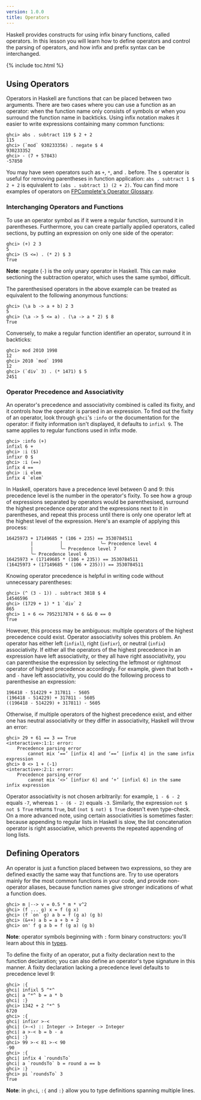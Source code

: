 ```yaml
---
version: 1.0.0
title: Operators
---
```


Haskell provides constructs for using infix binary functions, called operators. In
this lesson you will learn how to define operators and control the parsing of
operators, and how infix and prefix syntax can be interchanged.

{% include toc.html %}


## Using Operators

Operators in Haskell are functions that can be placed between two arguments.
There are two cases where you can use a function as an operator: when the function name
only consists of symbols or when you surround the function name in backticks.
Using infix notation makes it easier to write
expressions containing many common functions:

```console?lang=haskell&prompt=ghci>,ghci|
ghci> abs . subtract 119 $ 2 + 2
115
ghci> (`mod` 930233356) . negate $ 4
930233352
ghci> - (7 + 57843)
-57850
```

You may have seen operators such as `+`, `*`, and `.` before. The `$` operator is
useful for removing parentheses in function application: `abs . subtract 1 $ 2 + 2` is
equivalent to `(abs . subtract 1) (2 + 2)`. You can find more examples of operators on
[FPComplete's Operator Glossary](https://www.fpcomplete.com/haskell/tutorial/operators/).

### Interchanging Operators and Functions

To use an operator symbol as if it were a regular function, surround it in parentheses.
Furthermore, you can create partially applied operators, called sections, by putting
an expression on only one side of the operator:

```console?lang=haskell&prompt=ghci>,ghci|
ghci> (+) 2 3
5
ghci> (5 <=) . (* 2) $ 3
True
```
__Note__: negate (`-`) is the only unary operator in Haskell. This can make sectioning
the subtraction operator, which uses the same symbol, difficult.

The parenthesised operators in the above example can be treated as equivalent to the following
anonymous functions:
```console?lang=haskell&prompt=ghci>,ghci|
ghci> (\a b -> a + b) 2 3
5
ghci> (\a -> 5 <= a) . (\a -> a * 2) $ 8
True
```

Conversely, to make a regular function identifier an operator, surround it in backticks:

```console?lang=haskell&prompt=ghci>,ghci|
ghci> mod 2010 1998
12
ghci> 2010 `mod` 1998
12
ghci> (`div` 3) . (* 1471) $ 5
2451
```


### Operator Precedence and Associativity

An operator's precedence and associativity combined is called its fixity, and it
controls how the operator is parsed in an expression. To find out the fixity of an
operator, look through `ghci`'s `:info` or the documentation for the operator:
if fixity information isn't displayed, it defaults to `infixl 9`. The same applies to
regular functions used in infix mode.
```console?lang=haskell&prompt=ghci>,ghci|
ghci> :info (+)
infixl 6 +
ghci> :i ($)
infixr 0 $
ghci> :i (==)
infix 4 ==
ghci> :i elem
infix 4 `elem`
```

In Haskell, operators have a precedence level between 0 and 9: this precedence level
is the number in the operator's fixity. To see how a group of expressions
separated by operators would be parenthesised, surround the highest precedence operator
and the expressions next to it in parentheses, and repeat this process until there
is only one operator left at the highest level of the expression. Here's an example of
applying this process:
```
16425973 + 17149685 * (106 + 235) == 3530784511
         |          │              ╰─ Precedence level 4
         |          ╰─ Precedence level 7
         ╰─ Precedence level 6
16425973 + (17149685 * (106 + 235)) == 3530784511
(16425973 + (17149685 * (106 + 235))) == 3530784511
```

Knowing operator precedence is helpful in writing code without unnecessary parentheses:

```console?lang=haskell&prompt=ghci>,ghci|
ghci> (^ (3 - 1)) . subtract 3818 $ 4
14546596
ghci> (1729 + 1) * 1 `div` 2
865
ghci> 1 + 6 <= 7952317874 + 6 && 0 == 0
True
```

However, this process may be ambiguous: multiple operators of the highest precedence
could exist. Operator associativity solves this problem. An operator has either left
(`infixl`), right (`infixr`), or neutral (`infix`) associativity. If either all the
operators of the highest precedence in an expression have left associativity, or they
all have right associativity, you can parenthesise the expression by selecting
the leftmost or rightmost operator of highest precedence accordingly. For example,
given that both `+` and `-` have left associativity, you could do the following
process to parenthesise an expression:
```
196418 - 514229 + 317811 - 5605
(196418 - 514229) + 317811 - 5605
((196418 - 514229) + 317811) - 5605
```

Otherwise, if multiple operators of the highest precedence exist, and either one has
neutral associativity or they differ in associativity, Haskell will throw an error:
```console?lang=haskell&prompt=ghci>,ghci|
ghci> 29 + 61 == 3 == True
<interactive>:1:1: error:
    Precedence parsing error
        cannot mix ‘==’ [infix 4] and ‘==’ [infix 4] in the same infix expression
ghci> 0 <> 1 + (-1)
<interactive>:2:1: error:
    Precedence parsing error
        cannot mix ‘<>’ [infixr 6] and ‘+’ [infixl 6] in the same infix expression
```

Operator associativity is not chosen arbitrarily: for example, `1 - 6 - 2` equals `-7`,
whereas `1 - (6 - 2)` equals `-3`. Similarly, the expression `not $ not $ True` returns `True`, but
`(not $ not) $ True` doesn't even type-check. On a more advanced note, using certain associativities
is sometimes faster: because appending to regular lists in Haskell is slow, the list concatenation
operator is right associative, which prevents the repeated appending of long lists.

## Defining Operators

An operator is just a function placed between two expressions, so they are defined
exactly the same way that functions are. Try to use operators mainly for the most
common functions in your code, and provide non-operator aliases, because
function names give stronger indications of what a function does.

```console?lang=haskell&prompt=ghci>,ghci|
ghci> m |--> v = 0.5 * m * v^2
ghci> (f ... g) x = f (g x)
ghci> (f `on` g) a b = f (g a) (g b)
ghci> (&++) a b = a + b + 2
ghci> on' f g a b = f (g a) (g b)
```
__Note__: operator symbols beginning with `:` form binary constructors: you'll learn about this in [types](../types).

To define the fixity of an operator, put a fixity declaration next to the function
declaration; you can also define an operator's type signature in this manner. A fixity declaration
lacking a precedence level defaults to precedence level 9:
```console?lang=haskell&prompt=ghci>,ghci|
ghci> :{
ghci| infixl 5 ^*^
ghci| a ^*^ b = a * b
ghci| :}
ghci> 1342 + 2 ^*^ 5
6720
ghci> :{
ghci| infixr >-<
ghci| (>-<) :: Integer -> Integer -> Integer
ghci| a >-< b = b - a
ghci| :}
ghci> 99 >-< 81 >-< 90
-90
ghci> :{
ghci| infix 4 `roundsTo`
ghci| a `roundsTo` b = round a == b
ghci> :}
ghci> pi `roundsTo` 3
True
```

__Note__: in `ghci`, `:{` and `:}` allow you to type definitions spanning multiple lines.

